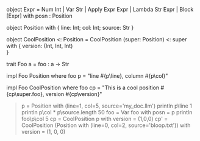 object Expr =
  Num Int
  | Var Str
  | Apply Expr Expr
  | Lambda Str Expr
  | Block [Expr]
  with posn : Position

object Position with {
  line: Int;
  col: Int;
  source: Str
}

object CoolPosition <: Position = 
  CoolPosition (super: Position) <: super
  with {
    version: (Int, Int, Int)        
  }

trait Foo a =
  foo : a -> Str

impl Foo Position where
  foo p = "line #{p\line}, column #{p\col}"

impl Foo CoolPosition where
  foo cp = "This is a cool position #{cp\super.foo}, version #{cp\version}"

> p = Position with (line=1, col=5, source='my_doc.llm')
> println p\line
1
> println p\col * p\source.length
50
> foo = Var foo with posn = p
> println foo\p\col
5
> cp = CoolPosition p with version = (1,0,0)
> cp' = CoolPosition (Position with (line=0, col=2, source='bloop.txt')) with version = (1, 0, 0)
